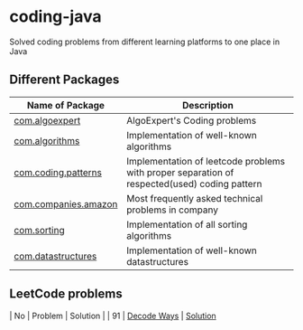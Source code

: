 # coding-java
Solved coding problems from different learning platforms to one place in Java

## Different Packages
| Name of Package | Description |
| ----------------| ----------- |
| [com.algoexpert](com.algoexpert) | AlgoExpert's Coding problems |
| [com.algorithms](com.algorithms) | Implementation of well-known algorithms |
| [com.coding.patterns](com.coding.patterns) | Implementation of leetcode problems with proper separation of respected(used) coding pattern |
| [com.companies.amazon](com.companies.amazon) | Most frequently asked technical problems in company |
| [com.sorting](com.sorting) | Implementation of all sorting algorithms |
| [com.datastructures](com.datastructures) | Implementation of well-known datastructures |


## LeetCode problems
| No | Problem | Solution |
| 91 | [Decode Ways](https://leetcode.com/problems/decode-ways/) | [Solution](com.coding.patterns.backtracking.Decodeways)



